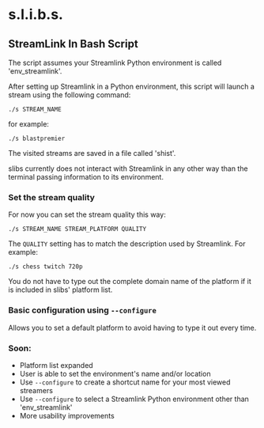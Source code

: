 # s.l.i.b.s.
## **S**tream**L**ink **I**n **B**ash **S**cript

The script assumes your Streamlink Python environment is called 'env_streamlink'.

After setting up Streamlink in a Python environment, this script will launch a stream using the following command:

`./s STREAM_NAME`

for example:

`./s blastpremier`

The visited streams are saved in a file called 'shist'. 

slibs currently does not interact with Streamlink in any other way than the terminal passing information to its environment.


### Set the stream quality

For now you can set the stream quality this way: 

`./s STREAM_NAME STREAM_PLATFORM QUALITY` 

The `QUALITY` setting has to match the description used by Streamlink. For example: 

`./s chess twitch 720p`

You do not have to type out the complete domain name of the platform if it is included in slibs' platform list. 

### Basic configuration using `--configure`

Allows you to set a default platform to avoid having to type it out every time.

### Soon:

- Platform list expanded
- User is able to set the environment's name and/or location
- Use `--configure` to create a shortcut name for your most viewed streamers  
- Use `--configure` to select a Streamlink Python environment other than 'env_streamlink'
- More usability improvements
